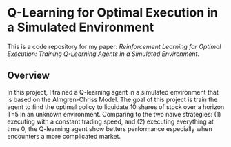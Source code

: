 # Q-Learning for Optimal Execution in a Simulated Environment

This is a code repository for my paper: _Reinforcement Learning for Optimal Execution: Training Q-Learning Agents in a Simulated Environment_.

## Overview
 In this project, I trained a Q-learning agent in a simulated environment that
 is based on the Almgren-Chriss Model. The goal of this project is train the agent
 to find the optimal policy to liquidate 10 shares of stock over a horizon T=5 in an
 unknown environment. Comparing to the two naive strategies: (1) executing with a
 constant trading speed, and (2) executing everything at time 0, the Q-learning agent
 show betters performance especially when encounters a more complicated market.
